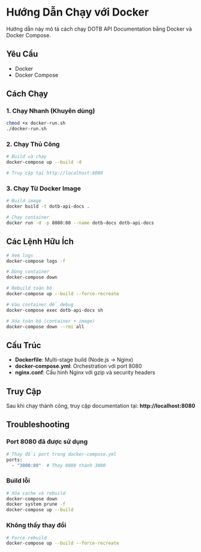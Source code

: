 # Hướng Dẫn Chạy với Docker

Hướng dẫn này mô tả cách chạy DOTB API Documentation bằng Docker và Docker Compose.

## Yêu Cầu

- Docker
- Docker Compose

## Cách Chạy

### 1. Chạy Nhanh (Khuyên dùng)

```bash
chmod +x docker-run.sh
./docker-run.sh
```

### 2. Chạy Thủ Công

```bash
# Build và chạy
docker-compose up --build -d

# Truy cập tại http://localhost:8080
```

### 3. Chạy Từ Docker Image

```bash
# Build image
docker build -t dotb-api-docs .

# Chạy container
docker run -d -p 8080:80 --name dotb-docs dotb-api-docs
```

## Các Lệnh Hữu Ích

```bash
# Xem logs
docker-compose logs -f

# Dừng container
docker-compose down

# Rebuild toàn bộ
docker-compose up --build --force-recreate

# Vào container để debug
docker-compose exec dotb-api-docs sh

# Xóa toàn bộ (container + image)
docker-compose down --rmi all
```

## Cấu Trúc

- **Dockerfile**: Multi-stage build (Node.js → Nginx)
- **docker-compose.yml**: Orchestration với port 8080
- **nginx.conf**: Cấu hình Nginx với gzip và security headers

## Truy Cập

Sau khi chạy thành công, truy cập documentation tại:
**http://localhost:8080**

## Troubleshooting

### Port 8080 đã được sử dụng
```bash
# Thay đổi port trong docker-compose.yml
ports:
  - "3000:80"  # Thay 8080 thành 3000
```

### Build lỗi
```bash
# Xóa cache và rebuild
docker-compose down
docker system prune -f
docker-compose up --build
```

### Không thấy thay đổi
```bash
# Force rebuild
docker-compose up --build --force-recreate
```

